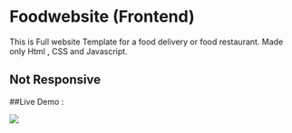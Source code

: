 # Foodwebsite (Frontend)
This is Full website Template for a food delivery or food restaurant. 
Made only Html , CSS and Javascript.

## Not Responsive ##

##Live Demo : 

<img src="food.png">

